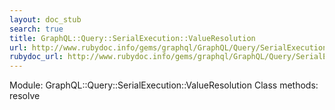 ```yaml
---
layout: doc_stub
search: true
title: GraphQL::Query::SerialExecution::ValueResolution
url: http://www.rubydoc.info/gems/graphql/GraphQL/Query/SerialExecution/ValueResolution
rubydoc_url: http://www.rubydoc.info/gems/graphql/GraphQL/Query/SerialExecution/ValueResolution
---
```


Module: GraphQL::Query::SerialExecution::ValueResolution
Class methods:
resolve

